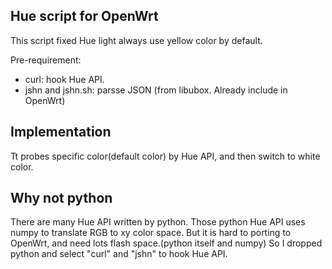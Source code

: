 ## Hue script for OpenWrt

This script fixed Hue light always use yellow color by default. 

Pre-requirement:
* curl: hook Hue API.
* jshn and jshn.sh: parsse JSON 
  (from libubox. Already include in OpenWrt)

## Implementation

Tt probes specific color(default color) by Hue API, and then switch to white color.

## Why not python

There are many Hue API written by python. 
Those python Hue API uses numpy to translate RGB to xy color space. 
But it is hard to porting to OpenWrt, and need lots flash space.(python itself and numpy)
So I dropped python and select "curl" and "jshn" to hook Hue API.
